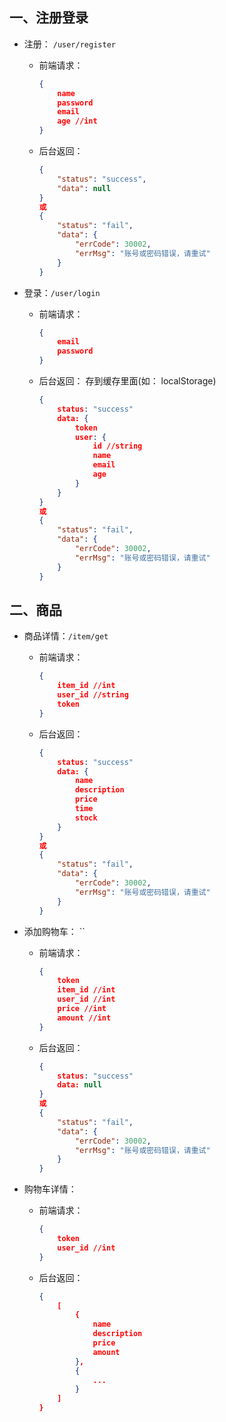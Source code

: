## 一、注册登录

- 注册： `/user/register`

  - 前端请求：

    ```json
    {
        name
        password
        email
        age //int
    }
    ```

  - 后台返回：

    ```json
    {
        "status": "success",
        "data": null
    }
    或
    {
        "status": "fail",
        "data": {
            "errCode": 30002,
            "errMsg": "账号或密码错误，请重试"
        }
    }
    ```

- 登录：`/user/login`

  - 前端请求：

    ```json
    {
        email
        password
    }
    ```

  - 后台返回： 存到缓存里面(如： localStorage)

    ```json
    {
        status: "success"
        data: {
        	token 
            user: {
    			id //string
                name
                email
                age
            }
    	}
    } 
    或
    {
        "status": "fail",
        "data": {
            "errCode": 30002,
            "errMsg": "账号或密码错误，请重试"
        }
    }
    ```

## 二、商品

- 商品详情：`/item/get`

  - 前端请求： 

    ```json
    {
        item_id //int
        user_id //string
        token
    }
    ```

  - 后台返回： 

    ```json
    {
        status: "success"
        data: {
        	name
        	description
        	price
        	time
        	stock
    	}
    } 
    或
    {
        "status": "fail",
        "data": {
            "errCode": 30002,
            "errMsg": "账号或密码错误，请重试"
        }
    }
    ```

- 添加购物车： ``

  - 前端请求： 

    ```json
    {
        token
        item_id //int
        user_id //int
        price //int
        amount //int
    }
    ```

  - 后台返回： 

    ```json
    {
        status: "success"
        data: null
    } 
    或
    {
        "status": "fail",
        "data": {
            "errCode": 30002,
            "errMsg": "账号或密码错误，请重试"
        }
    }
    ```

- 购物车详情：

  - 前端请求：

    ```json
    {
        token
        user_id //int
    }
    ```

  - 后台返回：

    ```json
    {
        [
            {
    			name
                description
                price
                amount
            },
            {
    			...
            }
        ]
    }
    ```

